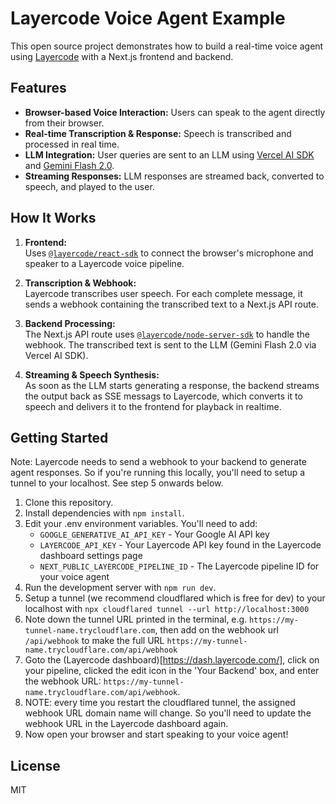 # Layercode Voice Agent Example

This open source project demonstrates how to build a real-time voice agent using [Layercode](https://layercode.com) with a Next.js frontend and backend.

## Features

- **Browser-based Voice Interaction:** Users can speak to the agent directly from their browser.
- **Real-time Transcription & Response:** Speech is transcribed and processed in real time.
- **LLM Integration:** User queries are sent to an LLM using [Vercel AI SDK](https://vercel.com/docs/ai-sdk) and [Gemini Flash 2.0](https://ai.google.dev/gemini-api/docs/models/gemini).
- **Streaming Responses:** LLM responses are streamed back, converted to speech, and played to the user.

## How It Works

1. **Frontend:**  
   Uses [`@layercode/react-sdk`](https://www.npmjs.com/package/@layercode/react-sdk) to connect the browser's microphone and speaker to a Layercode voice pipeline.

2. **Transcription & Webhook:**  
   Layercode transcribes user speech. For each complete message, it sends a webhook containing the transcribed text to a Next.js API route.

3. **Backend Processing:**  
   The Next.js API route uses [`@layercode/node-server-sdk`](https://www.npmjs.com/package/@layercode/node-server-sdk) to handle the webhook. The transcribed text is sent to the LLM (Gemini Flash 2.0 via Vercel AI SDK).

4. **Streaming & Speech Synthesis:**  
   As soon as the LLM starts generating a response, the backend streams the output back as SSE messags to Layercode, which converts it to speech and delivers it to the frontend for playback in realtime.

## Getting Started

Note: Layercode needs to send a webhook to your backend to generate agent responses. So if you're running this locally, you'll need to setup a tunnel to your localhost. See step 5 onwards below.

1. Clone this repository.
2. Install dependencies with `npm install`.
3. Edit your .env environment variables. You'll need to add:
   - `GOOGLE_GENERATIVE_AI_API_KEY` - Your Google AI API key
   - `LAYERCODE_API_KEY` - Your Layercode API key found in the Layercode dashboard settings page
   - `NEXT_PUBLIC_LAYERCODE_PIPELINE_ID` - The Layercode pipeline ID for your voice agent
4. Run the development server with `npm run dev`.
5. Setup a tunnel (we recommend cloudflared which is free for dev) to your localhost with `npx cloudflared tunnel --url http://localhost:3000`
6. Note down the tunnel URL printed in the terminal, e.g. `https://my-tunnel-name.trycloudflare.com`, then add on the webhook url `/api/webhook` to make the full URL `https://my-tunnel-name.trycloudflare.com/api/webhook`
7. Goto the (Layercode dashboard)[https://dash.layercode.com/], click on your pipeline, clicked the edit icon in the 'Your Backend' box, and enter the webhook URL: `https://my-tunnel-name.trycloudflare.com/api/webhook`.
8. NOTE: every time you restart the cloudflared tunnel, the assigned webhook URL domain name will change. So you'll need to update the webhook URL in the Layercode dashboard again.
9. Now open your browser and start speaking to your voice agent!

## License

MIT
